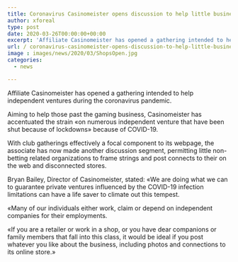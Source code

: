 ```yaml
---
title: Coronavirus Casinomeister opens discussion to help little businesses
author: xforeal 
type: post
date: 2020-03-26T00:00:00+00:00
excerpt: 'Affiliate Casinomeister has opened a gathering intended to help private companies during the coronavirus pandemic '
url: / coronavirus-casinomeister-opens-discussion-to-help-little-businesses/
image : images/news/2020/03/ShopsOpen.jpg
categories:
  - news

---
```

Affiliate Casinomeister has opened a gathering intended to help independent ventures during the coronavirus pandemic. 

Aiming to help those past the gaming business, Casinomeister has accentuated the strain &#171;on numerous independent venture that have been shut because of lockdowns&#187; because of COVID-19. 

With club gatherings effectively a focal component to its webpage, the associate has now made another discussion segment, permitting little non-betting related organizations to frame strings and post connects to their on the web and disconnected stores. 

Bryan Bailey, Director of Casinomeister, stated: &#171;We are doing what we can to guarantee private ventures influenced by the COVID-19 infection limitations can have a life saver to climate out this tempest. 

&#171;Many of our individuals either work, claim or depend on independent companies for their employments. 

&#171;If you are a retailer or work in a shop, or you have dear companions or family members that fall into this class, it would be ideal if you post whatever you like about the business, including photos and connections to its online store.&#187;